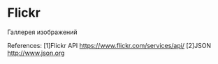 # Flickr

Галлерея изображений



References:
[1]Flickr API https://www.flickr.com/services/api/
[2]JSON http://www.json.org
